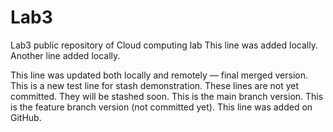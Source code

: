 # Lab3
Lab3 public repository of Cloud computing lab
This line was added locally.
Another line added locally.

This line was updated both locally and remotely — final merged version.
This is a new test line for stash demonstration.
These lines are not yet committed.
They will be stashed soon.
This is the main branch version.
This is the feature branch version (not committed yet).
This line was added on GitHub.
